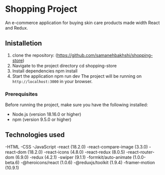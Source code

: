# Shopping Project
An e-commerce application for buying skin care products made width React and Redux.

## Inistalletion 
1. clone the repository:
(https://github.com/samanehbakhshi/shopping-store)
2. Navigate to the project directory
cd shopping-store
3. Install dependencies
npm install
4. Start the application
npm run dev
The project will be running on `http://localhost:3000` in your browser.

### Prerequisites
Before running the project, make sure you have the following installed:

- Node.js (version 18.16.0 or higher)
- npm (version 9.5.0 or higher)

## Technologies used 
 -HTML
 -CSS
 -JavaScript
 -react (18.2.0)
 -react-compare-image (3.3.0)
 -react-dom (18.2.0)
 -react-icons (4.8.0)
 -react-redux (8.0.5)
 -react-router-dom (6.9.0)
 -redux (4.2.1)
 -swiper (9.1.1)
 -formkit/auto-animate (1.0.0-beta.6)
 -@heroicons/react (1.0.6)
 -@reduxjs/toolkit (1.9.4)
 -framer-motion (10.9.1)
